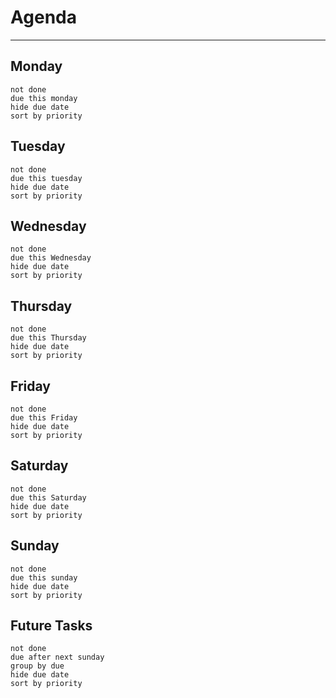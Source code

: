 # Agenda
---

## Monday

```tasks
not done
due this monday
hide due date
sort by priority 
```

## Tuesday

```tasks
not done
due this tuesday
hide due date
sort by priority 
```

## Wednesday

```tasks
not done
due this Wednesday
hide due date
sort by priority 
```

## Thursday

```tasks
not done
due this Thursday
hide due date
sort by priority 
```

## Friday

```tasks
not done
due this Friday
hide due date
sort by priority 
```

## Saturday

```tasks
not done
due this Saturday
hide due date
sort by priority 
```

## Sunday

```tasks
not done
due this sunday
hide due date
sort by priority 
```

## Future Tasks

```tasks
not done
due after next sunday
group by due
hide due date
sort by priority 
```
